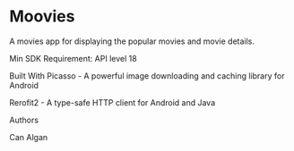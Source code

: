 # Moovies
A movies app for displaying the popular movies and movie details.

Min SDK Requirement:
API level 18

<bold>Built With</bold>
Picasso - A powerful image downloading and caching library for Android

Rerofit2 - A type-safe HTTP client for Android and Java

<bold>Authors</bold>

Can Algan
